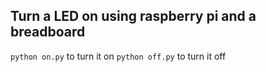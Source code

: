 ## Turn a LED on using raspberry pi and a breadboard ##

` python on.py ` to turn it on
` python off.py ` to turn it off
